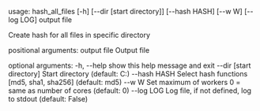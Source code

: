 usage: hash_all_files [-h] [--dir [start directory]] [--hash HASH] [--w W] [--log LOG] output file

Create hash for all files in specific directory

positional arguments:
  output file           Output file

optional arguments:
  -h, --help            show this help message and exit
  --dir [start directory]
                        Start directory (default: C:\)
  --hash HASH           Select hash functions [md5, sha1, sha256] (default: md5)
  --w W                 Set maximum of workers 0 = same as number of cores (default: 0)
  --log LOG             Log file, if not defined, log to stdout (default: False)
